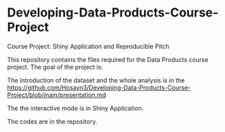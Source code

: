 # Developing-Data-Products-Course-Project
Course Project: Shiny Application and Reproducible Pitch

This repository contains the files required for the Data Products course project. The goal of the project is:

The introduction of the dataset and the whole analysis is in the https://github.com/Hosayn3/Developing-Data-Products-Course-Project/blob/main/presentation.md

The the interactive mode is in Shiny Application.

The codes are in the repository.
